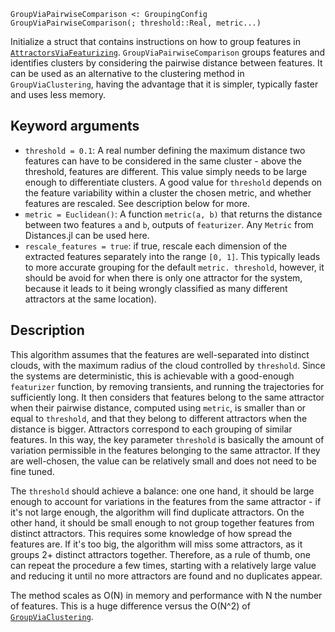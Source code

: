 ```
GroupViaPairwiseComparison <: GroupingConfig
GroupViaPairwiseComparison(; threshold::Real, metric...)
```

Initialize a struct that contains instructions on how to group features in [`AttractorsViaFeaturizing`](@ref). `GroupViaPairwiseComparison` groups features and identifies clusters by considering the pairwise distance between features. It can be used as an alternative to the clustering method in `GroupViaClustering`, having the advantage that it is simpler, typically faster and uses less memory.

## Keyword arguments

  * `threshold = 0.1`: A real number defining the maximum distance two features can have to be considered in the same cluster - above the threshold, features are different. This value simply needs to be large enough to differentiate clusters. A good value for `threshold` depends on the feature variability within a cluster the chosen metric, and whether features are rescaled. See description below for more.
  * `metric = Euclidean()`: A function `metric(a, b)` that returns the distance between two features `a` and `b`, outputs of `featurizer`. Any `Metric` from Distances.jl can be used here.
  * `rescale_features = true`: if true, rescale each dimension of the extracted features separately into the range `[0, 1]`. This typically leads to more accurate grouping for the default `metric. threshold`, however, it should be avoid for when there is only one attractor for the system, because it leads to it being wrongly classified as many different attractors at the same location).

## Description

This algorithm assumes that the features are well-separated into distinct clouds, with the maximum radius of the cloud controlled by `threshold`. Since the systems are deterministic, this is achievable with a good-enough `featurizer` function, by removing transients, and running the trajectories for sufficiently long. It then considers that features belong to the same attractor when their pairwise distance, computed using `metric`, is smaller than or equal to `threshold`, and that they belong to different attractors when the distance is bigger. Attractors correspond to each grouping of similar features. In this way, the key parameter `threshold` is basically the amount of variation permissible in the features belonging to the same attractor. If they are well-chosen, the value can be relatively small and does not need to be fine tuned.

The `threshold` should achieve a balance: one one hand, it should be large enough to account for variations in the features from the same attractor - if it's not large enough, the algorithm will find duplicate attractors. On the other hand, it should be small enough to not group together features from distinct attractors. This requires some knowledge of how spread the features are. If it's too big, the algorithm will miss some attractors, as it groups 2+ distinct attractors together. Therefore, as a rule of thumb, one can repeat the procedure a few times, starting with a relatively large value and reducing it until no more attractors are found and no duplicates appear.

The method scales as O(N) in memory and performance with N the number of features. This is a huge difference versus the O(N^2) of [`GroupViaClustering`](@ref).
